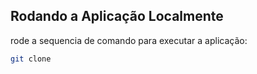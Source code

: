 ## Rodando a Aplicação Localmente

rode a sequencia de comando para executar a aplicação:

```bash
git clone